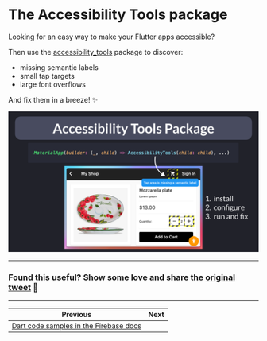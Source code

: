# The Accessibility Tools package

Looking for an easy way to make your Flutter apps accessible?

Then use the [accessibility_tools](https://pub.dev/packages/accessibility_tools) package to discover:

- missing semantic labels
- small tap targets
- large font overflows

And fix them in a breeze! ✨

![](087.png)

---

### Found this useful? Show some love and share the [original tweet](https://twitter.com/biz84/status/1606302122378657796) 🙏

---

| Previous | Next |
| -------- | ---- |
| [Dart code samples in the Firebase docs](../0086-firebase-docs-dart-samples/index.md) |  |